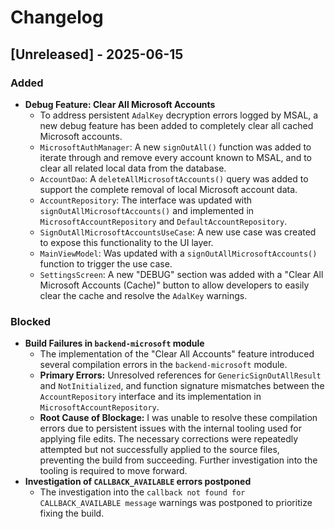 # Changelog

## [Unreleased] - 2025-06-15

### Added
- **Debug Feature: Clear All Microsoft Accounts**
  - To address persistent `AdalKey` decryption errors logged by MSAL, a new debug feature has been added to completely clear all cached Microsoft accounts.
  - `MicrosoftAuthManager`: A new `signOutAll()` function was added to iterate through and remove every account known to MSAL, and to clear all related local data from the database.
  - `AccountDao`: A `deleteAllMicrosoftAccounts()` query was added to support the complete removal of local Microsoft account data.
  - `AccountRepository`: The interface was updated with `signOutAllMicrosoftAccounts()` and implemented in `MicrosoftAccountRepository` and `DefaultAccountRepository`.
  - `SignOutAllMicrosoftAccountsUseCase`: A new use case was created to expose this functionality to the UI layer.
  - `MainViewModel`: Was updated with a `signOutAllMicrosoftAccounts()` function to trigger the use case.
  - `SettingsScreen`: A new "DEBUG" section was added with a "Clear All Microsoft Accounts (Cache)" button to allow developers to easily clear the cache and resolve the `AdalKey` warnings.

### Blocked
- **Build Failures in `backend-microsoft` module**
  - The implementation of the "Clear All Accounts" feature introduced several compilation errors in the `backend-microsoft` module.
  - **Primary Errors:** Unresolved references for `GenericSignOutAllResult` and `NotInitialized`, and function signature mismatches between the `AccountRepository` interface and its implementation in `MicrosoftAccountRepository`.
  - **Root Cause of Blockage:** I was unable to resolve these compilation errors due to persistent issues with the internal tooling used for applying file edits. The necessary corrections were repeatedly attempted but not successfully applied to the source files, preventing the build from succeeding. Further investigation into the tooling is required to move forward.
- **Investigation of `CALLBACK_AVAILABLE` errors postponed**
  - The investigation into the `callback not found for CALLBACK_AVAILABLE message` warnings was postponed to prioritize fixing the build. 